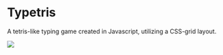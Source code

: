 # Typetris 

A tetris-like typing game created in Javascript, utilizing a CSS-grid layout.

![](typetris.gif)
